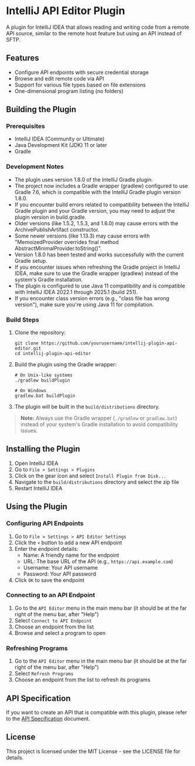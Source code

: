 # IntelliJ API Editor Plugin

A plugin for IntelliJ IDEA that allows reading and writing code from a remote API source, similar to the remote host feature but using an API instead of SFTP.

## Features

- Configure API endpoints with secure credential storage
- Browse and edit remote code via API
- Support for various file types based on file extensions
- One-dimensional program listing (no folders)

## Building the Plugin

### Prerequisites

- IntelliJ IDEA (Community or Ultimate)
- Java Development Kit (JDK) 11 or later
- Gradle

### Development Notes

- The plugin uses version 1.8.0 of the IntelliJ Gradle plugin.
- The project now includes a Gradle wrapper (gradlew) configured to use Gradle 7.6, which is compatible with the IntelliJ Gradle plugin version 1.8.0.
- If you encounter build errors related to compatibility between the IntelliJ Gradle plugin and your Gradle version, you may need to adjust the plugin version in build.gradle.
- Older versions (like 1.5.2, 1.5.3, and 1.6.0) may cause errors with the ArchivePublishArtifact constructor.
- Some newer versions (like 1.13.3) may cause errors with "MemoizedProvider overrides final method AbstractMinimalProvider.toString()".
- Version 1.8.0 has been tested and works successfully with the current Gradle setup.
- If you encounter issues when refreshing the Gradle project in IntelliJ IDEA, make sure to use the Gradle wrapper (gradlew) instead of the system's Gradle installation.
- The plugin is configured to use Java 11 compatibility and is compatible with IntelliJ IDEA 2022.1 through 2025.1 (build 251).
- If you encounter class version errors (e.g., "class file has wrong version"), make sure you're using Java 11 for compilation.

### Build Steps

1. Clone the repository:
   ```
   git clone https://github.com/yourusername/intellij-plugin-api-editor.git
   cd intellij-plugin-api-editor
   ```

2. Build the plugin using the Gradle wrapper:
   ```
   # On Unix-like systems
   ./gradlew buildPlugin

   # On Windows
   gradlew.bat buildPlugin
   ```

3. The plugin will be built in the `build/distributions` directory.

> **Note:** Always use the Gradle wrapper (`./gradlew` or `gradlew.bat`) instead of your system's Gradle installation to avoid compatibility issues.

## Installing the Plugin

1. Open IntelliJ IDEA
2. Go to `File > Settings > Plugins`
3. Click on the gear icon and select `Install Plugin from Disk...`
4. Navigate to the `build/distributions` directory and select the zip file
5. Restart IntelliJ IDEA

## Using the Plugin

### Configuring API Endpoints

1. Go to `File > Settings > API Editor Settings`
2. Click the `+` button to add a new API endpoint
3. Enter the endpoint details:
   - Name: A friendly name for the endpoint
   - URL: The base URL of the API (e.g., `https://api.example.com`)
   - Username: Your API username
   - Password: Your API password
4. Click `OK` to save the endpoint

### Connecting to an API Endpoint

1. Go to the `API Editor` menu in the main menu bar (it should be at the far right of the menu bar, after "Help")
2. Select `Connect to API Endpoint`
3. Choose an endpoint from the list
4. Browse and select a program to open

### Refreshing Programs

1. Go to the `API Editor` menu in the main menu bar (it should be at the far right of the menu bar, after "Help")
2. Select `Refresh Programs`
3. Choose an endpoint from the list to refresh its programs

## API Specification

If you want to create an API that is compatible with this plugin, please refer to the [API Specification](src/main/resources/api_specification.md) document.

## License

This project is licensed under the MIT License - see the LICENSE file for details.
